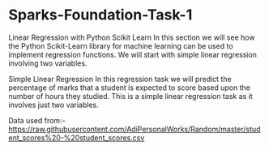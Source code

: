 # Sparks-Foundation-Task-1
Linear Regression with Python Scikit Learn
In this section we will see how the Python Scikit-Learn library for machine learning can be used to implement regression functions.
We will start with simple linear regression involving two variables.

Simple Linear Regression
In this regression task we will predict the percentage of marks that a student is expected to score based upon the number of hours they studied. 
This is a simple linear regression task as it involves just two variables.

Data used from:- https://raw.githubusercontent.com/AdiPersonalWorks/Random/master/student_scores%20-%20student_scores.csv
